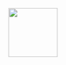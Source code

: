 <div id="header" align="center">
  <img src="https://tenor.com/ru/view/how-why-confused-look-confused-perplexed-gif-14697282" width="100"/>
</div>
